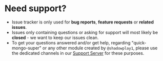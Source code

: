 # Need support?

- Issue tracker is only used for **bug reports**, **feature requests** or **related issues**.
- Issues only containing questions or asking for support will most likely be **closed** - we want to keep our issues clean.
- To get your questions answered and/or get help, regarding "quick-mongo-super" or any other module created by `@shadowplay1`, please use the dedicated channels in our [Support Server](https://discord.gg/4pWKq8vUnb) for these purposes.
